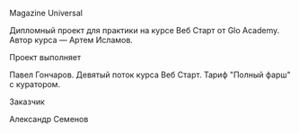Magazine Universal

Дипломный проект для практики на курсе Веб Старт от Glo Academy. Автор курса — Артем Исламов.

Проект выполняет

Павел Гончаров. Девятый поток курса Веб Старт. Тариф "Полный фарш" с куратором.

Заказчик

Александр Семенов
